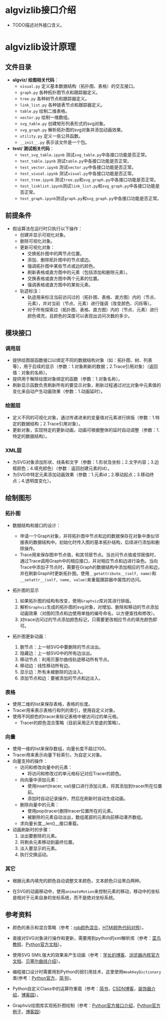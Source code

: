 # algvizlib接口介绍

+ TODO描述对外接口含义。

# algvizlib设计原理

## 文件目录

+ **algviz/ 绘图相关代码**：
    + `visual.py` 定义基本数据结构（拓扑图、表格）的交互接口。
    + `graph.py` 各种拓扑图节点和跟踪器定义。
    + `tree.py` 各种树节点和跟踪器定义。
    + `link_list.py` 各种链表节点和跟踪器定义。
    + `table.py` 绘制二维表格。
    + `vector.py` 绘制一维数组。
    + `svg_table.py` 创建矩形列表形式的svg对象。
    + `svg_graph.py` 解析拓扑图的svg对象并添加动画效果。
    + `utility.py` 定义一些公共函数。
    + `__init__.py` 表示该文件是一个包。
+ **test/ 测试相关代码**：
    + `test_svg_table.ipynb` 测试`svg_table.py`中各接口功能是否正常。
    + `test_table.ipynb` 测试`table.py`中各接口功能是否正常。
    + `test_vector.ipynb` 测试`vector.py`中各接口功能是否正常。
    + `test_viusal.ipynb` 测试`visual.py`中各接口功能是否正常。
    + `test_tree.ipynb` 测试`tree.py`和`svg_graph.py`中各接口功能是否正常。
    + `test_linklist.ipynb`测试`link_list.py`和`svg_graph.py`中各接口功能是否正常。
    + `test_graph.ipynb`测试`graph.py`和`svg_graph.py`中各接口功能是否正常。

## 前提条件

+ 假设算法在运行时只执行以下操作：
    + 创建并显示可视化对象。
    + 删除可视化对象。
    + 更新可视化对象：
        + 交换拓扑图中的两节点位置。
        + 添加、删除拓扑图中的节点或边。
        + 强调拓扑图中某些节点或边的颜色。
        + 刷新表格或直方图中的元素（包括添加和删除元素）。
        + 交换表格或直方图中两个元素的位置。
        + 强调表格或直方图中的某些元素。
    + 轨迹标注：
        + 轨迹用来标注当前访问过的（拓扑图、表格、直方图）内的（节点、元素），并对当前（节点、元素）进行强调（改变颜色、闪烁等）。
        + 对于所有探索过（拓扑图、表格、直方图）内的（节点、元素）进行颜色填充，且颜色的深度可以表现出访问次数的多少。

## 模块接口

### 调用层

+ 提供绘图层函数接口以绑定不同的数据结构对象（如：拓扑图、树、列表等），用于后续的显示（参数：1.对象刷新的数据；2.Trace引用对象）（返回值：对象的名称）。
+ 提供用于解除绘图对象绑定的函数（参数：1.对象名称）。
+ 刷新显示函数负责刷新所有的要显示对象，刷新过程通过对比对象中元素值的变化来自动产生动画效果（参数：1.动画延时）。

### 绘图层

+ 定义不同的可视化对象，通过传递进来的变量值对元素进行排版（参数：1.特定的数据结构；2.Trace引用对象）。
+ 更新对象，实现特定的更新动画，动画可根据整体的延时自动调整（参数：1.特定的数据结构）。

### XML层

+ 为SVG对象添加形状、线条和文字（参数：1.形状及坐标；2.文字内容；3.边框颜色；4.填充颜色）（参数：返回创建元素的id）。
+ 为SVG中特定元素添加动画效果（参数：1.元素id；2.移动起点；3.移动终点；4.透明度变化）。

## 绘制图形

### 拓扑图

+ 数据结构和接口的设计：
    + 申请一个Graph对象，并将拓扑图中节点和边的数据保存在对象中类似邻接表的数据结构中。初始化时传入图的基本拓扑结构，后续进行添加和删除操作。
    + Trace用来保存图中节点值，和其邻居节点。当访问节点值或邻居值时，通过Trace调用Graph中的相应接口，并对相应节点和边进行染色。当向Trace中添加子节点时，需要在Graph的数据结构中添加相应的节点和边，并在刷新Graph时更新拓扑图。使用`__getattribute__(self, name)`和`__setattr__(self, name, value)`来重载跟踪器中属性的访问。


+ 拓扑图的显示
    1. 如果拓扑图的结构有改变，使用`Graphviz`库对其进行排版。
    2. 解析`Graphviz`生成的拓扑图的svg对象，对增加、删除和移动的节点添加动画效果（对图的顶点和边使用单独的编号命名，以方便查找和修改）。
    3. 对trace访问过的节点添加颜色标记，只需要更改相应节点的填充颜色即可。


+ 拓扑图更新动画：
    1. 删节点：上一帧SVG中要删除的节点淡出。
    2. 隐藏边：上一帧SVG中的所有边淡出。
    3. 移动节点：利用贝塞尔曲线轨迹移动所有节点。
    4. 移动边：线性移动所有边。
    5. 显示边：所有未被删除的边淡入。
    4. 添加节点和边：要被添加的节点和边淡入。

### 表格

+ 使用二维的list来保存表格，表格的长度。
+ Tracer用来表示表格行和列的索引，使用自定义对象。
+ 使用不同颜色的tracer来标记表格中被访问过的单元格。
    + Tracer的颜色混合策略（目前采用正片垫底的策略）。

### 向量

+ 使用一维的list来保存数组，向量长度不超过100。
+ Tracer用来表示向量下标索引，为自定义对象。
+ 向量支持的操作：
    + 访问和修改向量中的元素：
        + 将访问和修改过的单元格标记对应Tracer的颜色。
    + 向向量中添加元素：
        + 使用insert(tracer, val)接口进行添加元素，将其添加到tracer所在位置前。
        + 添加时自动记录操作，然后在刷新时自动生成动画。
    + 删除向量中的元素：
        + 使用pop(tracer)删除tracer位置所在的元素。
        + 被删除的元素自动淡出，数组尾部的元素向前移动凑齐数组。
    + 求向量长度__len()\_\_接口重载。
+ 动画刷新时的步骤：
    1. 淡出要删除的元素。
    2. 将剩余元素移动到最终位置。
    3. 淡入要显示的元素。
    4. 执行交换运动。

### 其它

+ 根据元素内填充的颜色自动调整文本颜色，文本颜色只设黑白两种。

+ 在SVG的动画移动中，使用`animateMotion`来控制元素的移动，移动中的坐标是相对于元素自身的坐标系统，而不是绝对坐标系统。

## 参考资料

+ 颜色的表示和混合策略（参考：[rgb颜色混合](https://www.jianshu.com/p/6d9a3f39bb53)，[HTMl颜色代码对照](http://xh.5156edu.com/page/z1015m9220j18754.html)）。

+ 直接对SVG对象进行操作和更新，需要用到python的xml解析库（参考：[菜鸟教程](https://www.runoob.com/python3/python3-xml-processing.html)、[Python官方文档](https://docs.python.org/3/library/xml.dom.html)）。

+ 使用SVG SMIL强大的效果来产生动画（参考：[学长的博客](https://www.zhangxinxu.com/wordpress/2014/08/so-powerful-SVG-smil-animation/)、[浏览器内核官方文档](https://developer.mozilla.org/zh-CN/docs/Web/SVG/SVG_animation_with_SMIL)、[贝塞尔曲线介绍](https://www.zhangxinxu.com/wordpress/2014/06/deep-understand-SVG-path-bezier-curves-command/)）。

+ 编程接口设计时需要用到Python的弱引用技术，这里使用`WeakKeyDictionary`类(参考：[Python官方](https://docs.python.org/3.1/library/weakref.html)，[简书](https://www.jianshu.com/p/0cecea85ae3b))。

+ Python自定义Class中的运算符重载（参考：[简书](https://www.jianshu.com/p/8a51e384b5f3)，[CSDN博客](https://blog.csdn.net/goodlixueyong/article/details/52589979)，[装饰器介绍](https://www.cnblogs.com/Jimmy1988/p/6808237.html)，[博客园](https://www.cnblogs.com/saolv/p/6890645.html)）。

+ Graphviz绘图库实现拓扑图绘制（参考：[Python官方接口介绍](https://graphviz.readthedocs.io/en/stable/manual.html)，[Python官方例子](https://graphviz.readthedocs.io/en/stable/examples.html)，[博客园](https://www.cnblogs.com/shuqin/p/11897207.html)）
